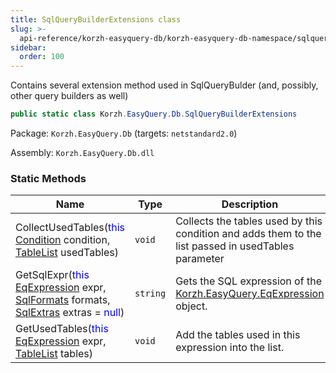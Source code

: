 ```yaml
---
title: SqlQueryBuilderExtensions class
slug: >-
  api-reference/korzh-easyquery-db/korzh-easyquery-db-namespace/sqlquerybuilderextensions-class
sidebar:
  order: 100
---
```


Contains several extension method used in SqlQueryBulder (and, possibly, other query builders as well)
```csharp
public static class Korzh.EasyQuery.Db.SqlQueryBuilderExtensions

```
Package: `Korzh.EasyQuery.Db` (targets: `netstandard2.0`)

Assembly: `Korzh.EasyQuery.Db.dll`

### Static Methods

| Name | Type | Description | 
| --- | --- | --- | 
| CollectUsedTables(<span style='color: blue'>this</span> [Condition](/easyquery/docs/api-reference/korzh-easyquery/korzh-easyquery-namespace/condition-class) condition, [TableList](/easyquery/docs/api-reference/korzh-easyquery-db/korzh-easyquery-db-namespace/tablelist-class) usedTables) | `void` | Collects the tables used by this condition and adds them to the list passed in usedTables parameter | 
| GetSqlExpr(<span style='color: blue'>this</span> [EqExpression](/easyquery/docs/api-reference/korzh-easyquery/korzh-easyquery-namespace/eqexpression-class) expr, [SqlFormats](/easyquery/docs/api-reference/korzh-easyquery-db/korzh-easyquery-db-namespace/sqlformats-class) formats, [SqlExtras](/easyquery/docs/api-reference/korzh-easyquery-db/korzh-easyquery-db-namespace/sqlextras-class) extras = <span style='color: blue'>null</span>) | `string` | Gets the SQL expression of the [Korzh.EasyQuery.EqExpression](/easyquery/docs/api-reference/korzh-easyquery/korzh-easyquery-namespace/eqexpression-class) object. | 
| GetUsedTables(<span style='color: blue'>this</span> [EqExpression](/easyquery/docs/api-reference/korzh-easyquery/korzh-easyquery-namespace/eqexpression-class) expr, [TableList](/easyquery/docs/api-reference/korzh-easyquery-db/korzh-easyquery-db-namespace/tablelist-class) tables) | `void` | Add the tables used in this expression into the list. |
